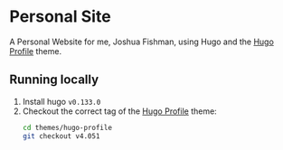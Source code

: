 # Personal Site
A Personal Website for me, Joshua Fishman, using Hugo and the [Hugo Profile](https://themes.gohugo.io/themes/hugo-profile/#example-site-httpshugo-profilenetlifyapphttpshugo-profilenetlifyapp) theme.

## Running locally
1. Install hugo `v0.133.0`
1. Checkout the correct tag of the [Hugo Profile](https://themes.gohugo.io/themes/hugo-profile/#example-site-httpshugo-profilenetlifyapphttpshugo-profilenetlifyapp) theme:
    ```sh
    cd themes/hugo-profile
    git checkout v4.051
    ```
